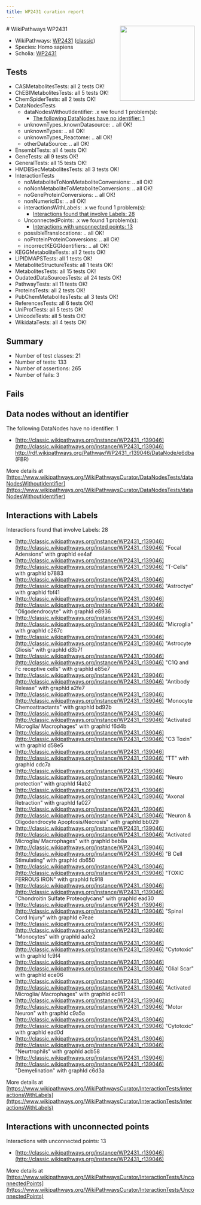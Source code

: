 ```yaml
---
title: WP2431 curation report
---
```


<img style="float: right; width: 200px" src="https://upload.wikimedia.org/wikipedia/commons/thumb/8/83/Wplogo_with_text_500.png/640px-Wplogo_with_text_500.png" />
# WikiPathways WP2431

* WikiPathways: [WP2431](https://wikipathways.org/pathways/WP2431) ([classic](https://classic.wikipathways.org/instance/WP2431))
* Species: Homo sapiens
* Scholia: [WP2431](https://scholia.toolforge.org/wikipathways/WP2431)
## Tests
* CASMetabolitesTests: all 2 tests OK!
* ChEBIMetabolitesTests: all 5 tests OK!
* ChemSpiderTests: all 2 tests OK!
* DataNodesTests
    * dataNodesWithoutIdentifier: .x we found 1 problem(s):
        * [The following DataNodes have no identifier: 1](#d2d32fa0)
    * unknownTypes_knownDatasource: .. all OK!
    * unknownTypes: .. all OK!
    * unknownTypes_Reactome: .. all OK!
    * otherDataSource: .. all OK!
* EnsemblTests: all 4 tests OK!
* GeneTests: all 9 tests OK!
* GeneralTests: all 15 tests OK!
* HMDBSecMetabolitesTests: all 3 tests OK!
* InteractionTests
    * noMetaboliteToNonMetaboliteConversions: .. all OK!
    * noNonMetaboliteToMetaboliteConversions: .. all OK!
    * noGeneProteinConversions: .. all OK!
    * nonNumericIDs: .. all OK!
    * interactionsWithLabels: .x we found 1 problem(s):
        * [Interactions found that involve Labels: 28](#fe97a8df)
    * UnconnectedPoints: .x we found 1 problem(s):
        * [Interactions with unconnected points: 13](#7f1d407a)
    * possibleTranslocations: .. all OK!
    * noProteinProteinConversions: .. all OK!
    * incorrectKEGGIdentifiers: .. all OK!
* KEGGMetaboliteTests: all 2 tests OK!
* LIPIDMAPSTests: all 1 tests OK!
* MetaboliteStructureTests: all 1 tests OK!
* MetabolitesTests: all 15 tests OK!
* OudatedDataSourcesTests: all 24 tests OK!
* PathwayTests: all 11 tests OK!
* ProteinsTests: all 2 tests OK!
* PubChemMetabolitesTests: all 3 tests OK!
* ReferencesTests: all 6 tests OK!
* UniProtTests: all 5 tests OK!
* UnicodeTests: all 5 tests OK!
* WikidataTests: all 4 tests OK!


## Summary

* Number of test classes: 21
* Number of tests: 133
* Number of assertions: 265
* Number of fails: 3

## Fails

<a name="d2d32fa0" />

## Data nodes without an identifier

The following DataNodes have no identifier: 1

* [http://classic.wikipathways.org/instance/WP2431_r139046](http://classic.wikipathways.org/instance/WP2431_r139046) http://rdf.wikipathways.org/Pathway/WP2431_r139046/DataNode/e6dba (FBR)


More details at [https://www.wikipathways.org/WikiPathwaysCurator/DataNodesTests/dataNodesWithoutIdentifier](https://www.wikipathways.org/WikiPathwaysCurator/DataNodesTests/dataNodesWithoutIdentifier)

<a name="fe97a8df" />

## Interactions with Labels

Interactions found that involve Labels: 28

* [http://classic.wikipathways.org/instance/WP2431_r139046](http://classic.wikipathways.org/instance/WP2431_r139046) "Focal Adensions" with graphId ee4af
* [http://classic.wikipathways.org/instance/WP2431_r139046](http://classic.wikipathways.org/instance/WP2431_r139046) "T-Cells" with graphId b7883
* [http://classic.wikipathways.org/instance/WP2431_r139046](http://classic.wikipathways.org/instance/WP2431_r139046) "Astroctye" with graphId fbf41
* [http://classic.wikipathways.org/instance/WP2431_r139046](http://classic.wikipathways.org/instance/WP2431_r139046) "Oligodendrocyte" with graphId e8936
* [http://classic.wikipathways.org/instance/WP2431_r139046](http://classic.wikipathways.org/instance/WP2431_r139046) "Microglia" with graphId c267c
* [http://classic.wikipathways.org/instance/WP2431_r139046](http://classic.wikipathways.org/instance/WP2431_r139046) "Astrocyte Gliosis" with graphId d3b7f
* [http://classic.wikipathways.org/instance/WP2431_r139046](http://classic.wikipathways.org/instance/WP2431_r139046) "C1Q and Fc receptive cells" with graphId e85e7
* [http://classic.wikipathways.org/instance/WP2431_r139046](http://classic.wikipathways.org/instance/WP2431_r139046) "Antibody Release" with graphId a2fe7
* [http://classic.wikipathways.org/instance/WP2431_r139046](http://classic.wikipathways.org/instance/WP2431_r139046) "Monocyte Chemoattractants" with graphId bd92b
* [http://classic.wikipathways.org/instance/WP2431_r139046](http://classic.wikipathways.org/instance/WP2431_r139046) "Activated Microglia/
Macrophages" with graphId f6d4b
* [http://classic.wikipathways.org/instance/WP2431_r139046](http://classic.wikipathways.org/instance/WP2431_r139046) "C3 Toxin" with graphId d58e5
* [http://classic.wikipathways.org/instance/WP2431_r139046](http://classic.wikipathways.org/instance/WP2431_r139046) "TT" with graphId cdc7a
* [http://classic.wikipathways.org/instance/WP2431_r139046](http://classic.wikipathways.org/instance/WP2431_r139046) "Neuro protection" with graphId f4ab2
* [http://classic.wikipathways.org/instance/WP2431_r139046](http://classic.wikipathways.org/instance/WP2431_r139046) "Axonal Retraction" with graphId fa027
* [http://classic.wikipathways.org/instance/WP2431_r139046](http://classic.wikipathways.org/instance/WP2431_r139046) "Neuron & 
Oligodendrocyte
Apoptosis/Necrosis" with graphId bb029
* [http://classic.wikipathways.org/instance/WP2431_r139046](http://classic.wikipathways.org/instance/WP2431_r139046) "Activated Microglia/
Macrophages" with graphId beb8a
* [http://classic.wikipathways.org/instance/WP2431_r139046](http://classic.wikipathways.org/instance/WP2431_r139046) "B Cell Stimulating" with graphId db650
* [http://classic.wikipathways.org/instance/WP2431_r139046](http://classic.wikipathways.org/instance/WP2431_r139046) "TOXIC FERROUS
IRON" with graphId fc918
* [http://classic.wikipathways.org/instance/WP2431_r139046](http://classic.wikipathways.org/instance/WP2431_r139046) "Chondroitin Sulfate 
Proteoglycans" with graphId ead30
* [http://classic.wikipathways.org/instance/WP2431_r139046](http://classic.wikipathways.org/instance/WP2431_r139046) "Spinal Cord 
Injury" with graphId e7eae
* [http://classic.wikipathways.org/instance/WP2431_r139046](http://classic.wikipathways.org/instance/WP2431_r139046) "Monocytes" with graphId aa1e2
* [http://classic.wikipathways.org/instance/WP2431_r139046](http://classic.wikipathways.org/instance/WP2431_r139046) "Cytotoxic" with graphId fc9f4
* [http://classic.wikipathways.org/instance/WP2431_r139046](http://classic.wikipathways.org/instance/WP2431_r139046) "Glial Scar" with graphId ece06
* [http://classic.wikipathways.org/instance/WP2431_r139046](http://classic.wikipathways.org/instance/WP2431_r139046) "Activated Microglia/
Macrophages" with graphId ec911
* [http://classic.wikipathways.org/instance/WP2431_r139046](http://classic.wikipathways.org/instance/WP2431_r139046) "Motor Neuron" with graphId c9a5a
* [http://classic.wikipathways.org/instance/WP2431_r139046](http://classic.wikipathways.org/instance/WP2431_r139046) "Cytotoxic" with graphId ead0d
* [http://classic.wikipathways.org/instance/WP2431_r139046](http://classic.wikipathways.org/instance/WP2431_r139046) "Neurtrophils" with graphId acb58
* [http://classic.wikipathways.org/instance/WP2431_r139046](http://classic.wikipathways.org/instance/WP2431_r139046) "Demyelination" with graphId c6d3a


More details at [https://www.wikipathways.org/WikiPathwaysCurator/InteractionTests/interactionsWithLabels](https://www.wikipathways.org/WikiPathwaysCurator/InteractionTests/interactionsWithLabels)

<a name="7f1d407a" />

## Interactions with unconnected points

Interactions with unconnected points: 13

* [http://classic.wikipathways.org/instance/WP2431_r139046](http://classic.wikipathways.org/instance/WP2431_r139046)


More details at [https://www.wikipathways.org/WikiPathwaysCurator/InteractionTests/UnconnectedPoints](https://www.wikipathways.org/WikiPathwaysCurator/InteractionTests/UnconnectedPoints)

